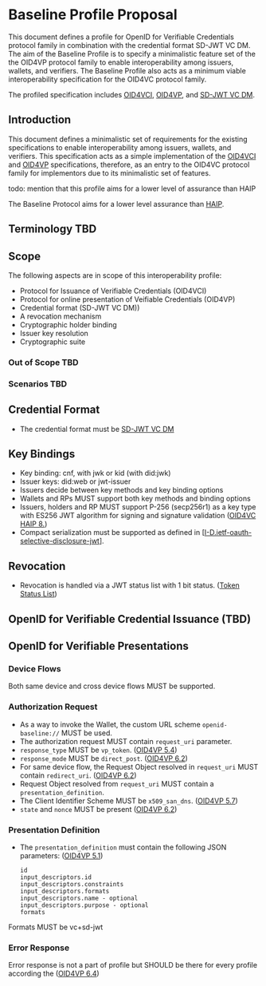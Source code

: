 # Baseline Profile Proposal
This document defines a profile for OpenID for Verifiable Credentials protocol family in combination with the credential format SD-JWT VC DM. The aim of the Baseline Profile is to specify a minimalistic feature set of the the OID4VP protocol family to enable interoperability among issuers, wallets, and verifiers. The Baseline Profile also acts as a minimum viable interoperability specification for the OID4VC protocol family. 

The profiled specification includes [OID4VCI](https://openid.net/specs/openid-4-verifiable-credential-issuance-1_0.html), [OID4VP](https://openid.net/specs/openid-4-verifiable-presentations-1_0.html), and [SD-JWT VC DM](https://github.com/danielfett/sd-jwt-vc-dm).
## Introduction
This document defines a minimalistic set of requirements for the existing specifications to enable interoperability among issuers, wallets, and verifiers. This specification acts as a simple implementation of the [OID4VCI](https://openid.net/specs/openid-4-verifiable-credential-issuance-1_0.html) and [OID4VP](https://openid.net/specs/openid-4-verifiable-presentations-1_0.html) specifications, therefore, as an entry to the OID4VC protocol family for implementors due to its minimalistic set of features.

todo: mention that this profile aims for a lower level of assurance than HAIP

The Baseline Protocol aims for a lower level assurance than [HAIP](https://openid.github.io/oid4vc-haip-sd-jwt-vc/openid4vc-high-assurance-interoperability-profile-sd-jwt-vc-wg-draft.html).
## Terminology TBD

## Scope
The following aspects are in scope of this interoperability profile:
- Protocol for Issuance of Verifiable Credentials (OID4VCI)
- Protocol for online presentation of Veifiable Credentials (OID4VP)
- Credential format (SD-JWT VC DM))
- A revocation mechanism
- Cryptographic holder binding
- Issuer key resolution
- Cryptographic suite
### Out of Scope TBD

### Scenarios TBD

## Credential Format
- The credential format must be [SD-JWT VC DM](https://github.com/danielfett/sd-jwt-vc-dm)

## Key Bindings
- Key binding: cnf, with jwk or kid (with did:jwk) 
- Issuer keys: did:web or jwt-issuer 
- Issuers decide between key methods and key binding options
- Wallets and RPs MUST support both key methods and binding options
- Issuers, holders and RP MUST support P-256 (secp256r1) as a key type with ES256 JWT algorithm for signing and signature validation ([OID4VC HAIP 8.](https://openid.github.io/oid4vc-haip-sd-jwt-vc/openid4vc-high-assurance-interoperability-profile-sd-jwt-vc-wg-draft.html#name-openid-for-verifiable-prese))
- Compact serialization must be supported as defined in [[I-D.ietf-oauth-selective-disclosure-jwt](https://datatracker.ietf.org/doc/html/draft-ietf-oauth-selective-disclosure-jwt-08)].

## Revocation
- Revocation is handled via a JWT status list with 1 bit status. ([Token Status List](https://datatracker.ietf.org/doc/html/draft-ietf-oauth-status-list-02))

## OpenID for Verifiable Credential Issuance (TBD)


## OpenID for Verifiable Presentations
### Device Flows
Both same device and cross device flows MUST be supported.
### Authorization Request
- As a way to invoke the Wallet, the custom URL scheme `openid-baseline://` MUST be used.
- The authorization request MUST contain `request_uri` parameter. 
- `response_type` MUST be `vp_token`. ([OID4VP 5.4](https://openid.net/specs/openid-4-verifiable-presentations-1_0.html#name-response-type-vp_token))
- `response_mode` MUST be `direct_post`. ([OID4VP 6.2](https://openid.net/specs/openid-4-verifiable-presentations-1_0.html#name-response-mode-direct_post))
- For same device flow, the Request Object resolved in `request_uri` MUST contain `redirect_uri`. ([OID4VP 6.2](https://openid.net/specs/openid-4-verifiable-presentations-1_0.html#name-response-mode-direct_post))
- Request Object resolved from `request_uri` MUST contain a `presentation_definition`.
- The Client Identifier Scheme MUST be `x509_san_dns`. ([OID4VP 5.7](https://openid.net/specs/openid-4-verifiable-presentations-1_0.html#section-5.7))
- `state` and `nonce` MUST be present ([OID4VP 6.2](https://openid.net/specs/openid-4-verifiable-presentations-1_0.html#section-6.2))
### Presentation Definition
- The  `presentation_definition` must contain the following JSON parameters: ([OID4VP 5.1](https://openid.net/specs/openid-4-verifiable-presentations-1_0.html#name-presentation_definition-par))
   ```
   id
   input_descriptors.id
   input_descriptors.constraints
   input_descriptors.formats
   input_descriptors.name - optional
   input_descriptors.purpose - optional
   formats
   ```
Formats MUST be vc+sd-jwt

### Error Response
Error response is not a part of profile but SHOULD be there for every profile according the ([OID4VP 6.4](https://openid.net/specs/openid-4-verifiable-presentations-1_0.html#section-6.4))

